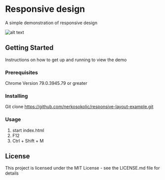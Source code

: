 # Responsive design

A simple demonstration of responsive design

![alt text](https://i.imgur.com/q9THtJC.jpg)

## Getting Started
Instructions on how to get up and running to view the demo

### Prerequisites
Chrome Version 79.0.3945.79 or greater

### Installing
Git clone https://github.com/nerkosokolic/responsive-layout-example.git

### Usage

1. start index.html
2. F12
3. Ctrl + Shift + M

## License
This project is licensed under the MIT License - see the LICENSE.md file for details


